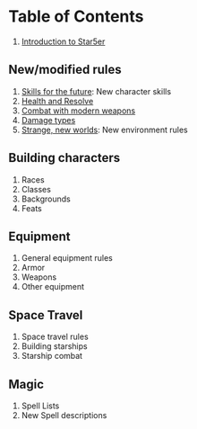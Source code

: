 # Table of Contents

 1. [Introduction to Star5er](README.md)

## New/modified rules

 1. [Skills for the future](rules/skills.md): New character skills
 1. [Health and Resolve](rules/health-and-resolve.md)
 1. [Combat with modern weapons](rules/combat.md)
 1. [Damage types](rules/damage.md)
 1. [Strange, new worlds](rules/environment.md): New environment rules

## Building characters

 1. Races
 1. Classes
 1. Backgrounds
 1. Feats

## Equipment

 1. General equipment rules
 1. Armor
 1. Weapons
 1. Other equipment

## Space Travel

 1. Space travel rules
 1. Building starships
 1. Starship combat
 
## Magic

 1. Spell Lists
 1. New Spell descriptions
 
 
